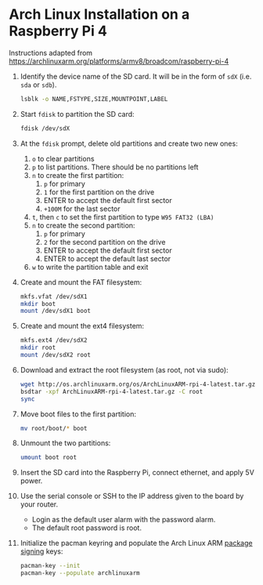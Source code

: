 # Arch Linux Installation on a Raspberry Pi 4

Instructions adapted from
https://archlinuxarm.org/platforms/armv8/broadcom/raspberry-pi-4

1. Identify the device name of the SD card. It will be in the form of
   `sdX` (i.e. `sda` or `sdb`).

    ```sh
    lsblk -o NAME,FSTYPE,SIZE,MOUNTPOINT,LABEL
    ```

2. Start `fdisk` to partition the SD card:

    ```sh
    fdisk /dev/sdX
    ```

3. At the `fdisk` prompt, delete old partitions and create two new ones:

    1. `o` to clear partitions
    2. `p` to list partitions. There should be no partitions left
    3. `n` to create the first partition:
        1. `p` for primary
        2. `1` for the first partition on the drive
        3. ENTER to accept the default first sector
        4. `+100M` for the last sector
    4. `t`, then `c` to set the first partition to type `W95 FAT32 (LBA)`
    5. `n` to create the second partition:
        1. `p` for primary
        2. `2` for the second partition on the drive
        3. ENTER to accept the default first sector
        4. ENTER to accept the default last sector
    6. `w` to write the partition table and exit

4. Create and mount the FAT filesystem:

    ```sh
    mkfs.vfat /dev/sdX1
    mkdir boot
    mount /dev/sdX1 boot
    ```

5. Create and mount the ext4 filesystem:

    ```sh
    mkfs.ext4 /dev/sdX2
    mkdir root
    mount /dev/sdX2 root
    ```

6. Download and extract the root filesystem (as root, not via sudo):

    ```sh
    wget http://os.archlinuxarm.org/os/ArchLinuxARM-rpi-4-latest.tar.gz
    bsdtar -xpf ArchLinuxARM-rpi-4-latest.tar.gz -C root
    sync
    ```

7. Move boot files to the first partition:

    ```sh
    mv root/boot/* boot
    ```

8. Unmount the two partitions:

    ```sh
    umount boot root
    ```

9. Insert the SD card into the Raspberry Pi, connect ethernet, and apply
   5V power.

10. Use the serial console or SSH to the IP address given to the board
    by your router.

    - Login as the default user alarm with the password alarm.
    - The default root password is root.

11. Initialize the pacman keyring and populate the Arch Linux ARM
    [package signing](https://archlinuxarm.org/about/package-signing)
    keys:

    ```sh
    pacman-key --init
    pacman-key --populate archlinuxarm
    ```
